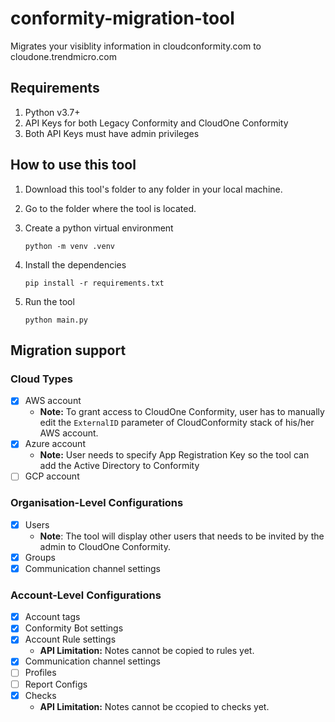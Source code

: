 # conformity-migration-tool
Migrates your visiblity information in cloudconformity.com to cloudone.trendmicro.com

## Requirements
1. Python v3.7+
2. API Keys for both Legacy Conformity and CloudOne Conformity
3. Both API Keys must have admin privileges

## How to use this tool

1) Download this tool's folder to any folder in your local machine.

2) Go to the folder where the tool is located.
   
3) Create a python virtual environment
    ```
    python -m venv .venv
    ```
4) Install the dependencies
    ```
    pip install -r requirements.txt
    ```
 
5) Run the tool
    ```
    python main.py
    ```
   
## Migration support
### Cloud Types
- [X] AWS account
  - **Note:** To grant access to CloudOne Conformity, user has to manually edit the `ExternalID` parameter of CloudConformity stack of his/her AWS account.
- [X] Azure account
  - **Note:** User needs to specify App Registration Key so the tool can add the Active Directory to Conformity
- [ ] GCP account

### Organisation-Level Configurations
- [X] Users
  - **Note**: The tool will display other users that needs to be invited by the admin to CloudOne Conformity.
- [X] Groups
- [X] Communication channel settings
### Account-Level Configurations
- [X] Account tags
- [X] Conformity Bot settings
- [X] Account Rule settings
  - **API Limitation:** Notes cannot be copied to rules yet.
- [X] Communication channel settings
- [ ] Profiles
- [ ] Report Configs
- [X] Checks
  - **API Limitation:** Notes cannot be ccopied to checks yet.
